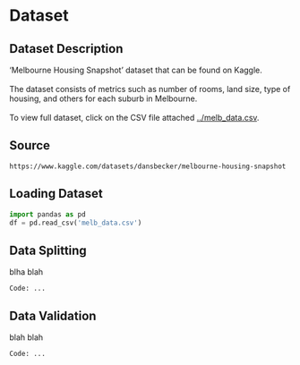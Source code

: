 # Dataset 

## Dataset Description

‘Melbourne Housing Snapshot’ dataset that can be found on Kaggle. 
<br><br>
The dataset consists of metrics such as number of rooms, land size, type of housing, and others for each suburb in Melbourne.
<br><br>
To view full dataset, click on the CSV file attached [../melb_data.csv](https://github.com/FilipLe/ML-property-appraisal/blob/main/dataset/melb_data.csv).

## Source

```
https://www.kaggle.com/datasets/dansbecker/melbourne-housing-snapshot
```

## Loading Dataset


```python
import pandas as pd
df = pd.read_csv('melb_data.csv')
```

## Data Splitting

blha blah

```
Code: ...
```

## Data Validation 

blah blah
```
Code: ...
```
